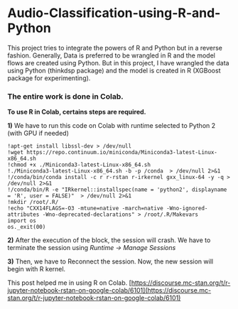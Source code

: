 # Audio-Classification-using-R-and-Python

This project tries to integrate the powers of R and Python but in a reverse fashion.  Generally, Data is preferred to be wrangled in R and the model flows are created using Python. But in this project, I have wrangled the data using Python (thinkdsp package) and the model is created in R (XGBoost package for experimenting).


### The entire work is done in Colab. 
**To use R in Colab, certains steps are required.** 

**1)** We have to run this code on Colab with runtime selected to Python 2  (with GPU if needed)
```
!apt-get install libssl-dev > /dev/null
!wget https://repo.continuum.io/miniconda/Miniconda3-latest-Linux-x86_64.sh
!chmod +x ./Miniconda3-latest-Linux-x86_64.sh
!./Miniconda3-latest-Linux-x86_64.sh -b -p /conda  > /dev/null 2>&1 
!/conda/bin/conda install -c r r-rstan r-irkernel gxx_linux-64 -y -q > /dev/null 2>&1
!/conda/bin/R -e "IRkernel::installspec(name = 'python2', displayname = 'R', user = FALSE)"  > /dev/null 2>&1
!mkdir /root/.R/
!echo "CXX14FLAGS=-O3 -mtune=native -march=native -Wno-ignored-attributes -Wno-deprecated-declarations" > /root/.R/Makevars
import os
os._exit(00)

```

**2)** After the execution of the block, the session will crash. We have to terminate the session using _Runtime -> Manage Sessions_

**3)** Then, we have to Reconnect the session. Now, the new session will begin with R kernel.

This post helped me in using R on Colab. [https://discourse.mc-stan.org/t/r-jupyter-notebook-rstan-on-google-colab/6101](https://discourse.mc-stan.org/t/r-jupyter-notebook-rstan-on-google-colab/6101)

